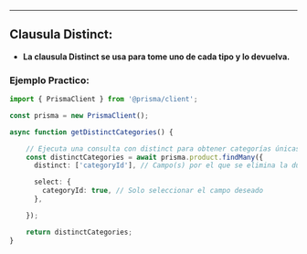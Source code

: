 
---
## Clausula Distinct:

- **La clausula Distinct se usa para tome uno de cada tipo y lo devuelva.**

### Ejemplo Practico:

```typescript
import { PrismaClient } from '@prisma/client';

const prisma = new PrismaClient();

async function getDistinctCategories() {

    // Ejecuta una consulta con distinct para obtener categorías únicas
    const distinctCategories = await prisma.product.findMany({
      distinct: ['categoryId'], // Campo(s) por el que se elimina la duplicación

      select: {
        categoryId: true, // Solo seleccionar el campo deseado
      },

    });

    return distinctCategories;
}
```
